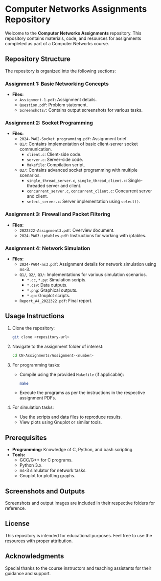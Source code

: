 # Computer Networks Assignments Repository

Welcome to the **Computer Networks Assignments** repository. This repository contains materials, code, and resources for assignments completed as part of a Computer Networks course.

## Repository Structure

The repository is organized into the following sections:

### Assignment 1: Basic Networking Concepts
- **Files:**
  - `Assignment-1.pdf`: Assignment details.
  - `Question.pdf`: Problem statement.
  - `Screenshots/`: Contains output screenshots for various tasks.

### Assignment 2: Socket Programming
- **Files:**
  - `2024-PA02-Socket programming.pdf`: Assignment brief.
  - `Q1/`: Contains implementation of basic client-server socket communication.
    - `client.c`: Client-side code.
    - `server.c`: Server-side code.
    - `Makefile`: Compilation script.
  - `Q2/`: Contains advanced socket programming with multiple scenarios.
    - `single_thread_server.c`, `single_thread_client.c`: Single-threaded server and client.
    - `concurrent_server.c`, `concurrent_client.c`: Concurrent server and client.
    - `select_server.c`: Server implementation using `select()`.

### Assignment 3: Firewall and Packet Filtering
- **Files:**
  - `2022322-Assignment3.pdf`: Overview document.
  - `2024-PA03-iptables.pdf`: Instructions for working with iptables.

### Assignment 4: Network Simulation
- **Files:**
  - `2024-PA04-ns3.pdf`: Assignment details for network simulation using ns-3.
  - `Q1/`, `Q2/`, `Q3/`: Implementations for various simulation scenarios.
    - `*.cc`, `*.py`: Simulation scripts.
    - `*.csv`: Data outputs.
    - `*.png`: Graphical outputs.
    - `*.gp`: Gnuplot scripts.
  - `Report_A4_2022322.pdf`: Final report.

## Usage Instructions

1. Clone the repository:
   ```bash
   git clone <repository-url>
   ```

2. Navigate to the assignment folder of interest:
   ```bash
   cd CN-Assignments/Assignment-<number>
   ```

3. For programming tasks:
   - Compile using the provided `Makefile` (if applicable):
     ```bash
     make
     ```
   - Execute the programs as per the instructions in the respective assignment PDFs.

4. For simulation tasks:
   - Use the scripts and data files to reproduce results.
   - View plots using Gnuplot or similar tools.

## Prerequisites

- **Programming:** Knowledge of C, Python, and bash scripting.
- **Tools:**
  - GCC/G++ for C programs.
  - Python 3.x.
  - ns-3 simulator for network tasks.
  - Gnuplot for plotting graphs.

## Screenshots and Outputs

Screenshots and output images are included in their respective folders for reference.

## License

This repository is intended for educational purposes. Feel free to use the resources with proper attribution.

## Acknowledgments

Special thanks to the course instructors and teaching assistants for their guidance and support.
